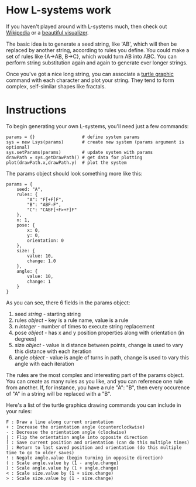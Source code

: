 # How L-systems work
If you haven't played around with L-systems much, then check out [Wikipedia](http://en.wikipedia.org/wiki/L-system) or a [beautiful visualizer](http://benvan.co.uk/lsys/).

The basic idea is to generate a seed string, like 'AB', which will then be replaced by another string, according to rules you define. You could make a set of rules like {A->AB, B->C}, which would turn AB into ABC. You can perform string substitution again and again to generate ever longer strings. 

Once you've got a nice long string, you can associate a [turtle graphic](http://en.wikipedia.org/wiki/Turtle_graphics) command with each character and plot your string. They tend to form complex, self-similar shapes like fractals.

# Instructions
To begin generating your own L-systems, you'll need just a few commands: 

    params = {}                  # define system params
    sys = new Lsys(params)       # create new system (params argument is optional)
    sys.setParams(params)        # update system with params
    drawPath = sys.getDrawPath() # get data for plotting
    plot(drawPath.x,drawPath.y)  # plot the system    
    
The params object should look something more like this: 

    params = {
        seed: "A",
        rules: {
            "A": "F[+F]F",
            "B": "ABF-F",
            "C": "CABF[+F>+F]F"
        },
        n: 1,
        pose: {
            x: 0,
            y: 0,
            orientation: 0
        },
        size: {
            value: 10,
            change: 1.0
        },
        angle: {
            value: 10,
            change: 1
        }
    }

As you can see, there 6 fields in the params object: 

1. seed *string* - starting string
2. rules *object* - key is a rule name, value is a rule
3. n *integer* - number of times to execute string replacement 
4. pose *object* - has x and y position properties along with orientation (in degrees)
5. size *object* - value is distance between points, change is used to vary this distance with each iteration
6. angle *object* - value is angle of turns in path, change is used to vary this angle with each iteration

The rules are the most complex and interesting part of the params object. You can create as many rules as you like, and you can reference one rule from another. If, for instance, you have a rule "A": "B", then every occurence of "A" in a string will be replaced with a "B". 

Here's a list of the turtle graphics drawing commands you can include in your rules: 

    F : Draw a line along current orientation
    + : Increase the orientation angle (counterclockwise)
    - : Decrease the orientation angle (clockwise)
    | : Flip the orientation angle into opposite direction
    [ : Save current position and orientation (can do this multiple times)
    ] : Return to last saved position and orientation (do this multiple time to go to older saves)
    ! : Negate angle.value (begin turning in opposite direction)
    ( : Scale angle.value by (1 - angle.change)
    ) : Scale angle.value by (1 + angle.change)
    < : Scale size.value by (1 + size.change)
    > : Scale size.value by (1 - size.change)

